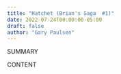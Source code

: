 ```yaml
---
title: "Hatchet (Brian's Saga  #1)"
date: 2022-07-24T00:00:00-05:00
draft: false
author: "Gary Paulsen"
---
```


SUMMARY

<!--more-->

CONTENT